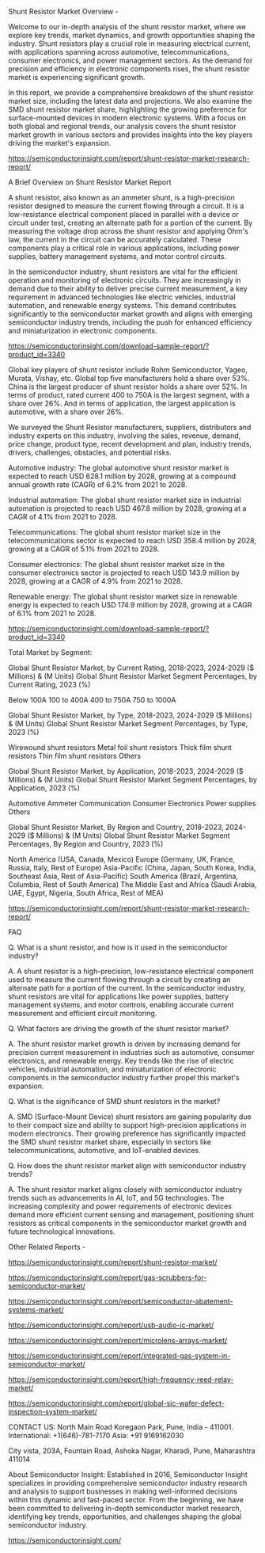 Shunt Resistor Market Overview -

Welcome to our in-depth analysis of the shunt resistor market, where we explore key trends, market dynamics, and growth opportunities shaping the industry. Shunt resistors play a crucial role in measuring electrical current, with applications spanning across automotive, telecommunications, consumer electronics, and power management sectors. As the demand for precision and efficiency in electronic components rises, the shunt resistor market is experiencing significant growth.

In this report, we provide a comprehensive breakdown of the shunt resistor market size, including the latest data and projections. We also examine the SMD shunt resistor market share, highlighting the growing preference for surface-mounted devices in modern electronic systems. With a focus on both global and regional trends, our analysis covers the shunt resistor market growth in various sectors and provides insights into the key players driving the market's expansion.

https://semiconductorinsight.com/report/shunt-resistor-market-research-report/

A Brief Overview on Shunt Resistor Market Report

A shunt resistor, also known as an ammeter shunt, is a high-precision resistor designed to measure the current flowing through a circuit. It is a low-resistance electrical component placed in parallel with a device or circuit under test, creating an alternate path for a portion of the current. By measuring the voltage drop across the shunt resistor and applying Ohm's law, the current in the circuit can be accurately calculated. These components play a critical role in various applications, including power supplies, battery management systems, and motor control circuits.

In the semiconductor industry, shunt resistors are vital for the efficient operation and monitoring of electronic circuits. They are increasingly in demand due to their ability to deliver precise current measurement, a key requirement in advanced technologies like electric vehicles, industrial automation, and renewable energy systems. This demand contributes significantly to the semiconductor market growth and aligns with emerging semiconductor industry trends, including the push for enhanced efficiency and miniaturization in electronic components.

https://semiconductorinsight.com/download-sample-report/?product_id=3340

Global key players of shunt resistor include Rohm Semiconductor, Yageo, Murata, Vishay, etc. Global top five manufacturers hold a share over 53%. China is the largest producer of shunt resistor holds a share over 52%. In terms of product, rated current 400 to 750A is the largest segment, with a share over 26%. And in terms of application, the largest application is automotive, with a share over 26%.

We surveyed the Shunt Resistor manufacturers, suppliers, distributors and industry experts on this industry, involving the sales, revenue, demand, price change, product type, recent development and plan, industry trends, drivers, challenges, obstacles, and potential risks.

Automotive industry: The global automotive shunt resistor market is expected to reach USD 628.1 million by 2028, growing at a compound annual growth rate (CAGR) of 6.2% from 2021 to 2028.

Industrial automation: The global shunt resistor market size in industrial automation is projected to reach USD 467.8 million by 2028, growing at a CAGR of 4.1% from 2021 to 2028.

Telecommunications: The global shunt resistor market size in the telecommunications sector is expected to reach USD 358.4 million by 2028, growing at a CAGR of 5.1% from 2021 to 2028.

Consumer electronics: The global shunt resistor market size in the consumer electronics sector is projected to reach USD 143.9 million by 2028, growing at a CAGR of 4.9% from 2021 to 2028.

Renewable energy: The global shunt resistor market size in renewable energy is expected to reach USD 174.9 million by 2028, growing at a CAGR of 6.1% from 2021 to 2028.

https://semiconductorinsight.com/download-sample-report/?product_id=3340

Total Market by Segment:

Global Shunt Resistor Market, by Current Rating, 2018-2023, 2024-2029 ($ Millions) & (M Units)
Global Shunt Resistor Market Segment Percentages, by Current Rating, 2023 (%)

Below 100A
100 to 400A
400 to 750A
750 to 1000A

Global Shunt Resistor Market, by Type, 2018-2023, 2024-2029 ($ Millions) & (M Units)
Global Shunt Resistor Market Segment Percentages, by Type, 2023 (%)

Wirewound shunt resistors
Metal foil shunt resistors
Thick film shunt resistors
Thin film shunt resistors
Others

Global Shunt Resistor Market, by Application, 2018-2023, 2024-2029 ($ Millions) & (M Units)
Global Shunt Resistor Market Segment Percentages, by Application, 2023 (%)

Automotive
Ammeter
Communication
Consumer Electronics
Power supplies
Others

Global Shunt Resistor Market, By Region and Country, 2018-2023, 2024-2029 ($ Millions) & (M Units)
Global Shunt Resistor Market Segment Percentages, By Region and Country, 2023 (%)

North America (USA, Canada, Mexico)
Europe (Germany, UK, France, Russia, Italy, Rest of Europe)
Asia-Pacific (China, Japan, South Korea, India, Southeast Asia, Rest of Asia-Pacific)
South America (Brazil, Argentina, Columbia, Rest of South America)
The Middle East and Africa (Saudi Arabia, UAE, Egypt, Nigeria, South Africa, Rest of MEA)

https://semiconductorinsight.com/report/shunt-resistor-market-research-report/

FAQ

Q. What is a shunt resistor, and how is it used in the semiconductor industry?

A. A shunt resistor is a high-precision, low-resistance electrical component used to measure the current flowing through a circuit by creating an alternate path for a portion of the current. In the semiconductor industry, shunt resistors are vital for applications like power supplies, battery management systems, and motor controls, enabling accurate current measurement and efficient circuit monitoring.

Q. What factors are driving the growth of the shunt resistor market?

A. The shunt resistor market growth is driven by increasing demand for precision current measurement in industries such as automotive, consumer electronics, and renewable energy. Key trends like the rise of electric vehicles, industrial automation, and miniaturization of electronic components in the semiconductor industry further propel this market's expansion.

Q. What is the significance of SMD shunt resistors in the market?

A. SMD (Surface-Mount Device) shunt resistors are gaining popularity due to their compact size and ability to support high-precision applications in modern electronics. Their growing preference has significantly impacted the SMD shunt resistor market share, especially in sectors like telecommunications, automotive, and IoT-enabled devices.

Q. How does the shunt resistor market align with semiconductor industry trends?

A. The shunt resistor market aligns closely with semiconductor industry trends such as advancements in AI, IoT, and 5G technologies. The increasing complexity and power requirements of electronic devices demand more efficient current sensing and management, positioning shunt resistors as critical components in the semiconductor market growth and future technological innovations.

Other Related Reports -

https://semiconductorinsight.com/report/shunt-resistor-market/

https://semiconductorinsight.com/report/gas-scrubbers-for-semiconductor-market/

https://semiconductorinsight.com/report/semiconductor-abatement-systems-market/

https://semiconductorinsight.com/report/usb-audio-ic-market/

https://semiconductorinsight.com/report/microlens-arrays-market/

https://semiconductorinsight.com/report/integrated-gas-system-in-semiconductor-market/

https://semiconductorinsight.com/report/high-frequency-reed-relay-market/

https://semiconductorinsight.com/report/global-sic-wafer-defect-inspection-system-market/

CONTACT US:
North Main Road Koregaon Park, Pune, India - 411001.
International: +1(646)-781-7170
Asia: +91 9169162030

City vista, 203A, Fountain Road, Ashoka Nagar, Kharadi, Pune, Maharashtra 411014

About Semiconductor Insight:
Established in 2016, Semiconductor Insight specializes in providing comprehensive semiconductor industry research and analysis to support businesses in making well-informed decisions within this dynamic and fast-paced sector. From the beginning, we have been committed to delivering in-depth semiconductor market research, identifying key trends, opportunities, and challenges shaping the global semiconductor industry.

https://semiconductorinsight.com/
